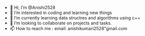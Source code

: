 - 👋 Hi, I’m @Anishi2528
- 👀 I’m interested in coding and learning new things
- 🌱 I’m currently learning data structres and algorithms using c++
- 💞️ I’m looking to collaborate on projects and tasks.
- 📫 How to reach me : email: anishikumari2528"gmail.com

<!---
Anishi2528/Anishi2528 is a ✨ special ✨ repository because its `README.md` (this file) appears on your GitHub profile.
You can click the Preview link to take a look at your changes.
--->
